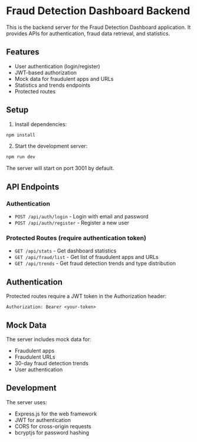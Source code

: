 # Fraud Detection Dashboard Backend

This is the backend server for the Fraud Detection Dashboard application. It provides APIs for authentication, fraud data retrieval, and statistics.

## Features

- User authentication (login/register)
- JWT-based authorization
- Mock data for fraudulent apps and URLs
- Statistics and trends endpoints
- Protected routes

## Setup

1. Install dependencies:
```bash
npm install
```

2. Start the development server:
```bash
npm run dev
```

The server will start on port 3001 by default.

## API Endpoints

### Authentication
- `POST /api/auth/login` - Login with email and password
- `POST /api/auth/register` - Register a new user

### Protected Routes (require authentication token)
- `GET /api/stats` - Get dashboard statistics
- `GET /api/fraud/list` - Get list of fraudulent apps and URLs
- `GET /api/trends` - Get fraud detection trends and type distribution

## Authentication

Protected routes require a JWT token in the Authorization header:
```
Authorization: Bearer <your-token>
```

## Mock Data

The server includes mock data for:
- Fraudulent apps
- Fraudulent URLs
- 30-day fraud detection trends
- User authentication

## Development

The server uses:
- Express.js for the web framework
- JWT for authentication
- CORS for cross-origin requests
- bcryptjs for password hashing 